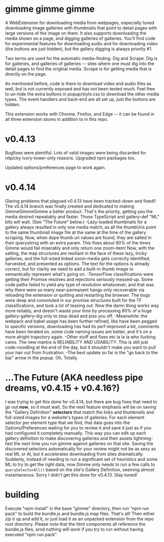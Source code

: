 # gimme gimme gimme
A WebExtension for downloading media from webpages, especially tuned downloading image galleries with thumbnails that point to detail pages with large versions of the image on them. It also supports downloading the media shown on a page, and digging galleries of galleries. You'll find code for experimental features for downloading audio and for downloading video (the buttons are just hidden), but the gallery digging is always priority #1.

Two terms are used for the automatic media-finding: Dig and Scrape. Dig is for galleries, and galleries of galleries -- sites where one must dig into the detail pages to find the original media. Scrape is for getting media that is directly on the page. 

As mentioned before, code is there to download video and audio files as well, but is not currently exposed and has not been tested much. Feel free to un-hide the extra buttons in popup/style.css to download the other media types. The event handlers and back-end are all set up, just the buttons are hidden.

This extension works with Chrome, Firefox, and Edge -- it can be found in all three extension stores in addition to in this repo.


# v0.4.13
Bugfixes were plentiful. Lots of valid images were being discarded for nitpicky ivory-tower-only reasons. Upgraded npm packages too.

Updated options/preferences page to work again.

# v0.4.14 
Glaring problems that plagued v0.4.13 have been tracked-down and fixed!! The v0.4.14 branch was finally created and dedicated to making GimmeGimmeGimme a better product. That's the priority, getting you the media desired repeatably and faster. Those TypeScript and gallery-def "ML" bits will wait. (See "The Future" below.)
-Lazy-loaded thumbnails for a gallery always resulted in only one media match, as all the thumbUris point to the same thumbnail image file at the same at the time of the gallery
scraping. Now, when dupe thumb uri values are found, they are salted in their querystring with an extra param. This fixes about 80% of the times Gimme would fail miserably and only
return one zoom-item! Now, with the salting, the map structures are resiliant in the face of these lazy, tricky galleries, and the full-sized linked zoom-media gets correctly identified, harvested, and presented as options. The text for the options is already correct, but for clarity we need to add a built-in thumb image to semantically represent what's going on.
-TensorFlow classifications were getting their Promise resolves and rejections seriously messed-up. Some code paths failed to yield any type of resolution whatsoever, and that was why there were so many near-permanent hangs only recoverable via reloading the extension or quitting and restarting the browser. The bugs were deep and convoluted in our promise structures built for the TF classifications, and took a lot of teasing out. Now the damn thing works way more reliably, and doesn't waste your time by processing 90% of a huge gallery-gallery-dig only to stop dead and piss you off.
-Meanwhile: the webpack and babel usage has been further refined, libs have been pegged to specific versions, downloading has had its perf improved a bit, comments have been iterated on, some code naming issues are better, and it's on a more alright trajectory again.
-Other stuff and fixes etc la la la who fucking cares. The new mantra is RELIABILITY AND USABILITY. This is still just code-noodling at the end of the day, but it shouldn't make you want to pull your hair out from frustration.
-The best update so far is the "go back to the top" arrow in the popup. Oh, Totally.

# ...The Future (AKA needless pipe dreams, v0.4.15 + v0.4.16?)
I was trying to get this done for v0.4.14, but there are bug fixes that need to go out **now**, so it must wait. So the next feature emphasis will be on saving the "Gallery Definition" **selectors** that match the links and thumbnails and full-sized images for a website's types of galleries. For each element selector per element type that we find, that data goes into the Options/Preferences waiting for you to review it and save it just as if you had configured it completely manually. This way you can edit up each gallery definition to make discovering galleries and their assets lightning-fast the next time you run gimme against galleries on that site. Saving the discovered selectors automatically for your review might not be as sexy as real ML or AI, but it accelerates downloading from sites dramatically. Suddenly, instead of needing to run a significant set of heuristics and some ML to try to get the right data, now Gimme only needs to run a few calls to `querySelectorAll()` based on the site's Gallery Definition, seeming almost instantaneous. Sorry I didn't get this done for v0.4.13. Stay tuned!

# building
Execute "npm install" in the base "gimme" directory, then run "npm run pack" to build the bundle.js and bundle.js.map files. That's all! Then either zip it up and add it, or just load it as an unpacked extension from the repo root directory. Please note that the html components all reference the bundle.js files, arnd nothing will work if you try to run without having executed "npm run pack".
